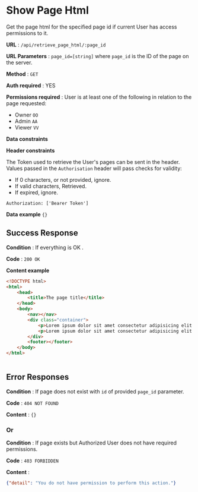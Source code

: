 
# Show Page Html

Get the page html for the specified page id  if current User has access permissions to it.

**URL** : `/api/retrieve_page_html/:page_id`

**URL Parameters** : `page_id=[string]` where `page_id` is the ID of the page on the
server.

**Method** : `GET`

**Auth required** : YES

**Permissions required** : 
User is at least one of the following in relation to the page requested:

* Owner `OO`
* Admin `AA`
* Viewer `VV`

**Data constraints**


**Header constraints**

The Token used to retrieve the User's pages can be sent in the
header. Values passed in the `Authorisation` header will pass  checks for validity:

- If 0 characters, or not provided, ignore.
- If valid characters, Retrieved.
- If expired, ignore.

```
Authorization: ['Bearer Token']
```


**Data example** `{}`


## Success Response

**Condition** : If everything is OK  .

**Code** : `200 OK`

**Content example**

```html
<!DOCTYPE html>
<html>
    <head>
        <title>The page title</title>
    </head>
    <body>
        <nav></nav>
        <div class="container">
            <p>Lorem ipsum dolor sit amet consectetur adipisicing elit. Veniam quae, quisquam amet eveniet doloribus necessitatibus sequi eos assumenda? Similique illo asperiores eveniet facilis delectus tempore, molestiae veniam! Repudiandae, labore illum?</p>
            <p>Lorem ipsum dolor sit amet consectetur adipisicing elit. Modi incidunt eius laudantium libero! Totam earum consequuntur ducimus nemo optio, hic odit officiis blanditiis, in neque, libero nam tenetur illum doloribus!</p>
        </div>
        <footer></footer>
    </body>
</html>
    

```


## Error Responses

**Condition** : If page does not exist with `id` of provided `page_id` parameter.

**Code** : `404 NOT FOUND`

**Content** : `{}`

### Or

**Condition** : If page exists but Authorized User does not have required
permissions.

**Code** : `403 FORBIDDEN`

**Content** :

```json
{"detail": "You do not have permission to perform this action."}
```


